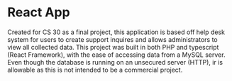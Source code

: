# React App

Created for CS 30 as a final project, this application is based off help desk system for users to create support inquires and allows administrators to view all collected data. This project was built in both PHP and typescript (React Framework), with the ease of accessing data from a MySQL server. Even though the database is running on an unsecured server (HTTP), ir is allowable as this is not intended to be a commercial project.


